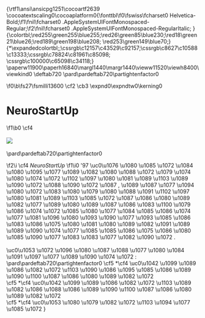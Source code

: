 {\rtf1\ansi\ansicpg1251\cocoartf2639
\cocoatextscaling0\cocoaplatform0{\fonttbl\f0\fswiss\fcharset0 Helvetica-Bold;\f1\fnil\fcharset0 .AppleSystemUIFontMonospaced-Regular;\f2\fnil\fcharset0 .AppleSystemUIFontMonospaced-RegularItalic;
}
{\colortbl;\red255\green255\blue255;\red26\green85\blue230;\red18\green21\blue26;\red189\green198\blue208;
\red253\green149\blue70;}
{\*\expandedcolortbl;;\cssrgb\c12157\c43529\c92157;\cssrgb\c8627\c10588\c13333;\cssrgb\c78824\c81961\c85098;
\cssrgb\c100000\c65098\c34118;}
\paperw11900\paperh16840\margl1440\margr1440\vieww11520\viewh8400\viewkind0
\deftab720
\pard\pardeftab720\partightenfactor0

\f0\b\fs27\fsmilli13600 \cf2 \cb3 \expnd0\expndtw0\kerning0
# NeuroStartUp
\f1\b0 \cf4 \
\
![](https://netology-code.github.io/git-homeworks/introduction/assets/logo.png)\
\
\pard\pardeftab720\partightenfactor0

\f2\i \cf4 *NeuroStartUp*
\f1\i0  \'97 \uc0\u1076 \u1080 \u1085 \u1072 \u1084 \u1080 \u1095 \u1077 \u1089 \u1082 \u1080  \u1088 \u1072 \u1079 \u1074 \u1080 \u1074 \u1072 \u1102 \u1097 \u1080 \u1081 \u1089 \u1103  \u1089 \u1090 \u1072 \u1088 \u1090 \u1072 \u1087 , \u1089 \u1087 \u1077 \u1094 \u1080 \u1072 \u1083 \u1080 \u1079 \u1080 \u1088 \u1091 \u1102 \u1097 \u1080 \u1081 \u1089 \u1103  \u1085 \u1072  \u1087 \u1086 \u1080 \u1089 \u1082 \u1077  \u1089  \u1080 \u1089 \u1087 \u1086 \u1083 \u1100 \u1079 \u1086 \u1074 \u1072 \u1085 \u1080 \u1077 \u1084  \u1085 \u1086 \u1074 \u1077 \u1081 \u1096 \u1080 \u1093  \u1090 \u1077 \u1093 \u1085 \u1086 \u1083 \u1086 \u1075 \u1080 \u1081  \u1080 \u1089 \u1082 \u1091 \u1089 \u1089 \u1090 \u1074 \u1077 \u1085 \u1085 \u1086 \u1075 \u1086  \u1080 \u1085 \u1090 \u1077 \u1083 \u1083 \u1077 \u1082 \u1090 \u1072 .\
\
\uc0\u1053 \u1072 \u1096 \u1080  \u1087 \u1088 \u1077 \u1080 \u1084 \u1091 \u1097 \u1077 \u1089 \u1090 \u1074 \u1072 :\
\pard\pardeftab720\partightenfactor0
\cf5 *\cf4  \uc0\u1042 \u1099 \u1089 \u1086 \u1082 \u1072 \u1103  \u1090 \u1086 \u1095 \u1085 \u1086 \u1089 \u1090 \u1100  \u1087 \u1086 \u1080 \u1089 \u1082 \u1072 \
\cf5 *\cf4  \uc0\u1042 \u1099 \u1089 \u1086 \u1082 \u1072 \u1103  \u1089 \u1082 \u1086 \u1088 \u1086 \u1089 \u1090 \u1100  \u1087 \u1086 \u1080 \u1089 \u1082 \u1072 \
\cf5 *\cf4  \uc0\u1053 \u1080 \u1079 \u1082 \u1072 \u1103  \u1094 \u1077 \u1085 \u1072 }